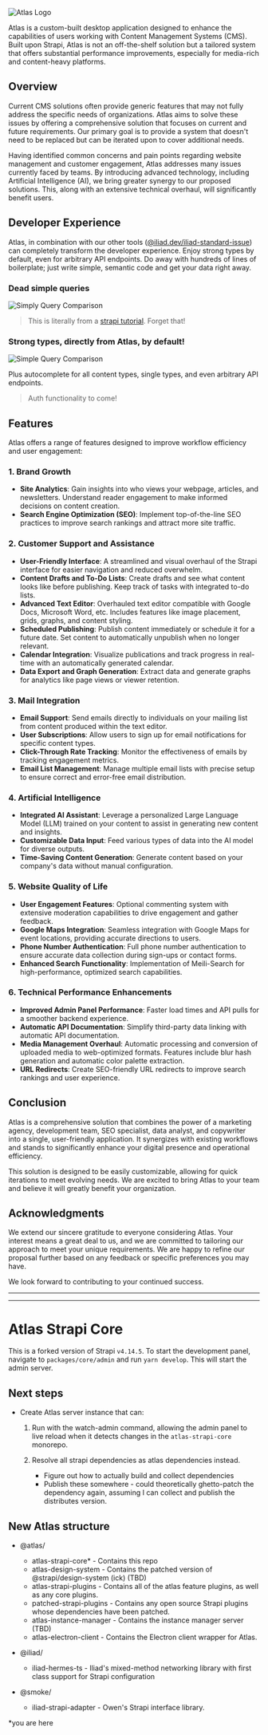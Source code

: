 ![Atlas Logo](https://github.com/Atlas-CMS/atlas-strapi-core/blob/develop/md-assets/atlas_full.svg)

Atlas is a custom-built desktop application designed to enhance the capabilities of users working with Content Management Systems (CMS). Built upon Strapi, Atlas is not an off-the-shelf solution but a tailored system that offers substantial performance improvements, especially for media-rich and content-heavy platforms.

## Overview

Current CMS solutions often provide generic features that may not fully address the specific needs of organizations. Atlas aims to solve these issues by offering a comprehensive solution that focuses on current and future requirements. Our primary goal is to provide a system that doesn't need to be replaced but can be iterated upon to cover additional needs.

Having identified common concerns and pain points regarding website management and customer engagement, Atlas addresses many issues currently faced by teams. By introducing advanced technology, including Artificial Intelligence (AI), we bring greater synergy to our proposed solutions. This, along with an extensive technical overhaul, will significantly benefit users.

## Developer Experience

Atlas, in combination with our other tools ([@iliad.dev/iliad-standard-issue](https://github.com/iliadwebdev/iliad-standard-issue)) can completely transform the developer experience. Enjoy strong types by default, even for arbitrary API endpoints. Do away with hundreds of lines of boilerplate; just write simple, semantic code and get your data right away.

### Dead simple queries

![Simply Query Comparison](https://github.com/Atlas-CMS/atlas-strapi-core/blob/develop/md-assets/q_compare.png)

>  This is literally from a [strapi tutorial](https://strapi.io/blog/client-side-search-for-static-sites-with-strapi-nextjs-fusejs-and-cloudflare). Forget that!

### Strong types, directly from Atlas, by default!

![Simple Query Comparison](https://github.com/Atlas-CMS/atlas-strapi-core/blob/develop/md-assets/auto_types.png)

Plus autocomplete for all content types, single types, and even arbitrary API endpoints.

> Auth functionality to come!




## Features

Atlas offers a range of features designed to improve workflow efficiency and user engagement:

### 1. Brand Growth

- **Site Analytics**: Gain insights into who views your webpage, articles, and newsletters. Understand reader engagement to make informed decisions on content creation.
- **Search Engine Optimization (SEO)**: Implement top-of-the-line SEO practices to improve search rankings and attract more site traffic.

### 2. Customer Support and Assistance

- **User-Friendly Interface**: A streamlined and visual overhaul of the Strapi interface for easier navigation and reduced overwhelm.
- **Content Drafts and To-Do Lists**: Create drafts and see what content looks like before publishing. Keep track of tasks with integrated to-do lists.
- **Advanced Text Editor**: Overhauled text editor compatible with Google Docs, Microsoft Word, etc. Includes features like image placement, grids, graphs, and content styling.
- **Scheduled Publishing**: Publish content immediately or schedule it for a future date. Set content to automatically unpublish when no longer relevant.
- **Calendar Integration**: Visualize publications and track progress in real-time with an automatically generated calendar.
- **Data Export and Graph Generation**: Extract data and generate graphs for analytics like page views or viewer retention.

### 3. Mail Integration

- **Email Support**: Send emails directly to individuals on your mailing list from content produced within the text editor.
- **User Subscriptions**: Allow users to sign up for email notifications for specific content types.
- **Click-Through Rate Tracking**: Monitor the effectiveness of emails by tracking engagement metrics.
- **Email List Management**: Manage multiple email lists with precise setup to ensure correct and error-free email distribution.

### 4. Artificial Intelligence

- **Integrated AI Assistant**: Leverage a personalized Large Language Model (LLM) trained on your content to assist in generating new content and insights.
- **Customizable Data Input**: Feed various types of data into the AI model for diverse outputs.
- **Time-Saving Content Generation**: Generate content based on your company's data without manual configuration.

### 5. Website Quality of Life

- **User Engagement Features**: Optional commenting system with extensive moderation capabilities to drive engagement and gather feedback.
- **Google Maps Integration**: Seamless integration with Google Maps for event locations, providing accurate directions to users.
- **Phone Number Authentication**: Full phone number authentication to ensure accurate data collection during sign-ups or contact forms.
- **Enhanced Search Functionality**: Implementation of Meili-Search for high-performance, optimized search capabilities.

### 6. Technical Performance Enhancements

- **Improved Admin Panel Performance**: Faster load times and API pulls for a smoother backend experience.
- **Automatic API Documentation**: Simplify third-party data linking with automatic API documentation.
- **Media Management Overhaul**: Automatic processing and conversion of uploaded media to web-optimized formats. Features include blur hash generation and automatic color palette extraction.
- **URL Redirects**: Create SEO-friendly URL redirects to improve search rankings and user experience.

## Conclusion

Atlas is a comprehensive solution that combines the power of a marketing agency, development team, SEO specialist, data analyst, and copywriter into a single, user-friendly application. It synergizes with existing workflows and stands to significantly enhance your digital presence and operational efficiency.

This solution is designed to be easily customizable, allowing for quick iterations to meet evolving needs. We are excited to bring Atlas to your team and believe it will greatly benefit your organization.

## Acknowledgments

We extend our sincere gratitude to everyone considering Atlas. Your interest means a great deal to us, and we are committed to tailoring our approach to meet your unique requirements. We are happy to refine our proposal further based on any feedback or specific preferences you may have.

We look forward to contributing to your continued success.


---
---

# Atlas Strapi Core

This is a forked version of Strapi `v4.14.5`. To start the development panel, navigate to `packages/core/admin` and run `yarn develop`. This will start the admin server.

## Next steps

- Create Atlas server instance that can:

  1. Run with the watch-admin command, allowing the admin panel to live reload when it detects changes in the `atlas-strapi-core` monorepo.
  2. Resolve all strapi dependencies as atlas dependencies instead.

     - Figure out how to actually build and collect dependencies
     - Publish these somewhere - could theoretically ghetto-patch the dependency again, assuming I can collect and publish the distributes version.

## New Atlas structure

- @atlas/

  - atlas-strapi-core\* - Contains this repo
  - atlas-design-system - Contains the patched version of @strapi/design-system (ick) (TBD)
  - atlas-strapi-plugins - Contains all of the atlas feature plugins, as well as any core plugins.
  - patched-strapi-plugins - Contains any open source Strapi plugins whose dependencies have been patched.
  - atlas-instance-manager - Contains the instance manager server (TBD)
  - atlas-electron-client - Contains the Electron client wrapper for Atlas.

- @iliad/

  - iliad-hermes-ts - Iliad's mixed-method networking library with first class support for Strapi configuration

- @smoke/
  - iliad-strapi-adapter - Owen's Strapi interface library.

\*you are here

